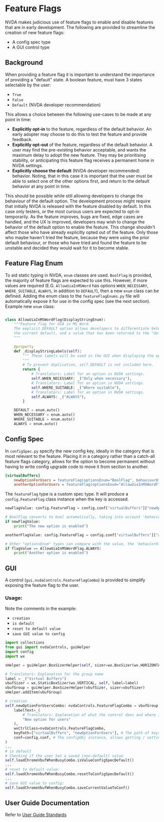 # Feature Flags

NVDA makes judicious use of feature flags to enable and disable features that are in early development.
The following are provided to streamline the creation of new feature flags:
- A config spec type
- A GUI control type

## Background
When providing a feature flag it is important to understand the importance of providing a "default" state.
A boolean feature, must have 3 states selectable by the user:
- `True`
- `False`
- `Default` (NVDA developer recommendation)

This allows a choice between the following use-cases to be made at any point in time:
- **Explicitly opt-in** to the feature, regardless of the default behavior. 
An early adopter may choose to do this to test the feature and provide feedback.
- **Explicitly opt-out** of the feature, regardless of the default behavior.
A user may find the pre-existing behavior acceptable, and wants the maximum delay to adopt the new feature.
They may be prioritising stability, or anticipating this feature flag receives a permanent home in NVDA settings.
- **Explicitly choose the default** (NVDA developer recommended) behavior.
Noting, that in this case it is important that the user must be able to select one of the other options first,
and return to the default behavior at any point in time.

This should be possible while still allowing developers to change the behaviour
of the default option.
The development process might require that initially NVDA is released with
the feature disabled by default.
In this case only testers, or the most curious users are expected to opt-in temporarily.
As the feature improves, bugs are fixed, edge cases are handled, and the UX is improved,
developers may wish to change the behavior of the default option to enable the feature.
This change shouldn't affect those who have already explicitly opted out of the feature.
Only those who maybe haven't tried the feature, because they were using the prior default behaviour, or
those who have tried and found the feature to be unstable and decided they would wait for it to become
stable.

## Feature Flag Enum
To aid static typing in NVDA, `enum` classes are used.
`BoolFlag` is provided, the majority of feature flags are expected to use this.
However, if more values are required (E.G. `AllowUiaInMSWord` has options `WHEN_NECESSARY`, `WHERE_SUITABLE`, `ALWAYS`, in addition to `DEFAULT`), then a new `enum` class can be defined.
Adding the enum class to the `featureFlagEnums.py` file will automatically expose it for use in the config spec (see the next section).
Example new `enum` class:

```python

class AllowUiaInMSWordFlag(DisplayStringEnum):
	"""Feature flag for UIA in MS Word.
	The explicit DEFAULT option allows developers to differentiate between a value set that happens to be
	the current default, and a value that has been returned to the "default" explicitly.
	"""

	@property
	def _displayStringLabels(self):
		""" These labels will be used in the GUI when displaying the options.
		"""
		# To prevent duplication, self.DEFAULT is not included here.
		return {
			# Translators: Label for an option in NVDA settings.
			self.WHEN_NECESSARY: _("Only when necessary"),
			# Translators: Label for an option in NVDA settings.
			self.WHERE_SUITABLE: _("Where suitable"),
			# Translators: Label for an option in NVDA settings.
			self.ALWAYS: _("ALWAYS"),
		}

	DEFAULT = enum.auto()
	WHEN_NECESSARY = enum.auto()
	WHERE_SUITABLE = enum.auto()
	ALWAYS = enum.auto()
```

## Config Spec
In `configSpec.py` specify the new config key, ideally in the category that is most relevant to the feature.
Placing it in a category rather than a catch-all feature flags category, allows for the option to become
permanent without having to write config upgrade code to move it from section to another.

```ini
[virtualBuffers]
    newOptionForUsers = featureFlag(optionsEnum="BoolFlag", behaviourOfDefault="disabled")
    anotherOptionForUsers = featureFlag(optionsEnum="AllowUiaInMSWordFlag", behaviourOfDefault="WHERE_SUITABLE")
```

The `featureFlag` type is a custom spec type.
It will produce a `config.FeatureFlag` class instance when the key is accessed.
```python
newFlagValue: config.FeatureFlag = config.conf["virtualBuffers"]["newOptionForUsers"]

# BoolFlag converts to bool automatically, taking into account 'behaviorOfDefault'
if newFlagValue:
    print("The new option is enabled")

anotherFlagValue: config.FeatureFlag = config.conf["virtualBuffers"]["anotherOptionForUsers"]

# Other "optionsEnum" types can compare with the value, the 'behaviorOfDefault' is taken into account.
if flagValue == AllowUiaInMSWordFlag.ALWAYS:
    print("Another option is enabled")
```

## GUI
A control (`gui.nvdaControls.FeatureFlagCombo`) is provided to simplify exposing the feature flag to the user.

### Usage:
Note the comments in the example:
- `creation`
- `is default`
- `reset to default value`
- `save GUI value to config`


```python
import collections
from gui import nvdaControls, guiHelper
import config
import wx

sHelper = guiHelper.BoxSizerHelper(self, sizer=wx.BoxSizer(wx.HORIZONTAL))

# Translators: Explanation for the group name
label = _("Virtual Buffers")
vbufSizer = wx.StaticBoxSizer(wx.VERTICAL, self, label=label)
vbufGroup = guiHelper.BoxSizerHelper(vbufSizer, sizer=vbufSizer)
sHelper.addItem(vbufGroup)

# creation
self.newOptionForUsersCombo: nvdaControls.FeatureFlagCombo = vbufGroup.addLabeledControl(
    labelText=_(
        # Translators: Explanation of what the control does and where it is used.
        "New option for users"
    ),
    wxCtrlClass=nvdaControls.FeatureFlagCombo,
    keyPath=["virtualBuffers", "newOptionForUsers"], # The path of keys, see config spec.
    conf=config.conf, # The configObj instance, allows getting / setting the value
)
...
# is default
# Checking if the user has a saved (non-default) value
self.loadChromeVbufWhenBusyCombo.isValueConfigSpecDefault()
...
# reset to default value:
self.loadChromeVbufWhenBusyCombo.resetToConfigSpecDefault()
...
# save GUI value to config:
self.loadChromeVbufWhenBusyCombo.saveCurrentValueToConf()
```

## User Guide Documentation
Refer to [User Guide Standards](./userGuideStandards.md#feature-flags)
